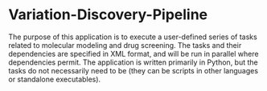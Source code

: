 Variation-Discovery-Pipeline
============================
The purpose of this application is to execute a user-defined series of tasks related to molecular modeling and drug screening. The tasks and their dependencies are specified in XML format, and will be run in parallel where dependencies permit. The application is written primarily in Python, but the tasks do not necessarily need to be (they can be scripts in other languages or standalone executables).
